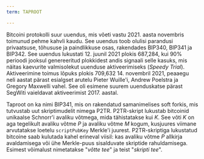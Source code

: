 ```yaml
---
term: TAPROOT

---
```

Bitcoini protokolli suur uuendus, mis võeti vastu 2021. aasta novembris toimunud pehme kahvli kaudu. See uuendus toob olulisi parandusi privaatsuse, tõhususe ja paindlikkuse osas, rakendades BIP340, BIP341 ja BIP342. See uuendus lukustati 12. juunil 2021 plokis 687,284, kui 90% perioodi jooksul genereeritud plokkidest andis signaali selle kasuks, mis näitas kaevurite valmisolekut uuenduse aktiveerimiseks (*Speedy Trial*). Aktiveerimine toimus lõpuks plokis 709,632 14. novembril 2021, peaaegu neli aastat pärast esialgset arutelu Pieter Wuille'i, Andrew Poelstra ja Gregory Maxwelli vahel. See oli esimene suurem uuenduskatse pärast SegWiti vaieldavat aktiveerimist 2017. aastal.

Taproot on ka nimi BIP341, mis on rakendatud samanimelises soft forkis, mis tutvustab uut skriptimudelit nimega P2TR. P2TR-skript lukustab bitcoinid unikaalse Schnorr'i avaliku võtmega, mida tähistatakse kui $K$. See võti $K$ on aga tegelikult avaliku võtme $P$ ja avaliku võtme $M$ kogum, kusjuures viimane arvutatakse loetelu `scriptPubKey` Merkle'i juurest. P2TR-skriptiga lukustatud bitcoine saab kulutada kahel erineval viisil: kas avaliku võtme $P$ allkirja avaldamisega või ühe Merkle-puus sisalduvate skriptide rahuldamisega. Esimest võimalust nimetatakse "*võtte tee*" ja teist "*skripti tee*".